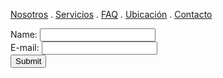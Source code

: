 [Nosotros](./Nosotros.md) . [Servicios](./Servicios.md) . [FAQ](FAQ.md) . [Ubicación](Ubicacion.md) . [Contacto](./Contacto.md)

<form action="https://formspree.io/f/xoqrndrv " method="post">
Name: <input type="text" name="SOPORTE"><br>
E-mail: <input type="alexlop24805@gmail.com" name="email"><br>
<input type="submit">
</form>
